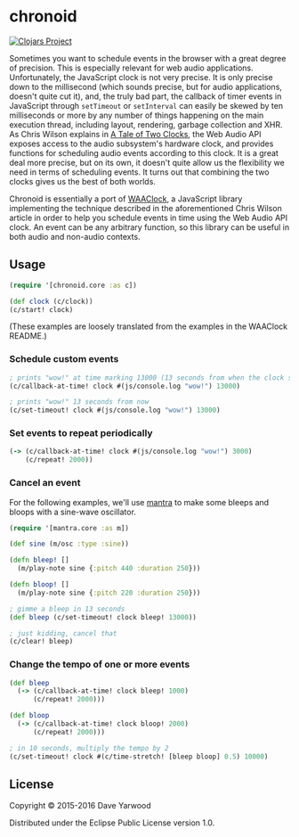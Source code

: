 # chronoid

[![Clojars Project](http://clojars.org/chronoid/latest-version.svg)](http://clojars.org/chronoid)

Sometimes you want to schedule events in the browser with a great degree of precision. This is especially relevant for web audio applications. Unfortunately, the JavaScript clock is not very precise. It is only precise down to the millisecond (which sounds precise, but for audio applications, doesn't quite cut it),
and, the truly bad part, the callback of timer events in JavaScript through `setTimeout` or `setInterval` can easily be skewed by ten milliseconds
or more by any number of things happening on the main execution thread, including layout, rendering, garbage collection and XHR.
As Chris Wilson explains in [A Tale of Two Clocks](http://www.html5rocks.com/en/tutorials/audio/scheduling), the Web Audio API exposes access to the audio subsystem's hardware clock, and provides functions for scheduling audio events according to this clock. It is a great deal more precise, but on its own, it doesn't quite allow us the flexibility we need in terms of scheduling events.
It turns out that combining the two clocks gives us the best of both worlds.

Chronoid is essentially a port of [WAAClock](https://github.com/sebpiq/WAAClock), a JavaScript library implementing the technique described in the aforementioned Chris Wilson article in order to help you schedule events in time using the Web Audio API clock. An event can be any arbitrary function, so this library can be useful in both audio and non-audio contexts.

## Usage

```clojure
(require '[chronoid.core :as c])

(def clock (c/clock))
(c/start! clock)
```

(These examples are loosely translated from the examples in the WAAClock README.)

### Schedule custom events

```clojure
; prints "wow!" at time marking 13000 (13 seconds from when the clock started)
(c/callback-at-time! clock #(js/console.log "wow!") 13000)

; prints "wow!" 13 seconds from now
(c/set-timeout! clock #(js/console.log "wow!") 13000)
```

### Set events to repeat periodically

```clojure
(-> (c/callback-at-time! clock #(js/console.log "wow!") 3000)
    (c/repeat! 2000))
```

### Cancel an event

For the following examples, we'll use [mantra](http://github.com/daveyarwood/mantra) to make some bleeps and bloops with a sine-wave oscillator.

```clojure
(require '[mantra.core :as m])

(def sine (m/osc :type :sine))

(defn bleep! []
  (m/play-note sine {:pitch 440 :duration 250}))

(defn bloop! []
  (m/play-note sine {:pitch 220 :duration 250}))

; gimme a bleep in 13 seconds
(def bleep (c/set-timeout! clock bleep! 13000))

; just kidding, cancel that
(c/clear! bleep)
```

### Change the tempo of one or more events

```clojure
(def bleep
  (-> (c/callback-at-time! clock bleep! 1000)
      (c/repeat! 2000)))

(def bloop
  (-> (c/callback-at-time! clock bloop! 2000)
      (c/repeat! 2000)))

; in 10 seconds, multiply the tempo by 2
(c/set-timeout! clock #(c/time-stretch! [bleep bloop] 0.5) 10000)
```

## License

Copyright © 2015-2016 Dave Yarwood

Distributed under the Eclipse Public License version 1.0.

